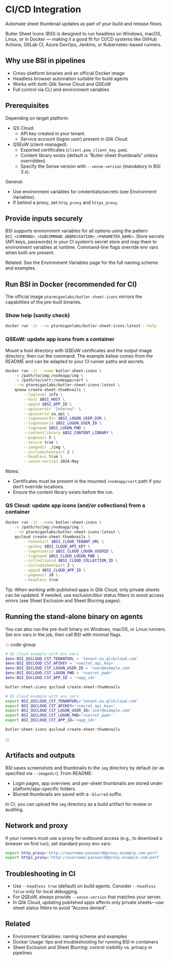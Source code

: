 # CI/CD Integration

Automate sheet thumbnail updates as part of your build and release flows.

Butler Sheet Icons (BSI) is designed to run headless on Windows, macOS, Linux, or in Docker — making it a good fit for CI/CD systems like GitHub Actions, GitLab CI, Azure DevOps, Jenkins, or Kubernetes-based runners.

## Why use BSI in pipelines

- Cross-platform binaries and an official Docker image
- Headless browser automation suitable for build agents
- Works with both Qlik Sense Cloud and QSEoW
- Full control via CLI and environment variables

## Prerequisites

Depending on target platform:

- QS Cloud:
  - API key created in your tenant.
  - Service account (logon user) present in Qlik Cloud.
- QSEoW (client-managed):
  - Exported certificates (`client.pem`, `client_key.pem`).
  - Content library exists (default is “Butler sheet thumbnails” unless overridden).
  - Specify the Sense version with `--sense-version` (mandatory in BSI 3.x).

General:

- Use environment variables for credentials/secrets (see Environment Variables).
- If behind a proxy, set `http_proxy` and `https_proxy`.

## Provide inputs securely

BSI supports environment variables for all options using the pattern `BSI_<COMMAND>_<SUBCOMMAND_ABBREVIATION>_<PARAMETER_NAME>`. Store secrets (API keys, passwords) in your CI system’s secret store and map them to environment variables at runtime. Command-line flags override env vars when both are present.

Related: See the Environment Variables page for the full naming scheme and examples.

## Run BSI in Docker (recommended for CI)

The official image `ptarmiganlabs/butler-sheet-icons` mirrors the capabilities of the pre-built binaries.

### Show help (sanity check)

```bash
docker run -it --rm ptarmiganlabs/butler-sheet-icons:latest --help
```

### QSEoW: update app icons from a container

Mount a host directory with QSEoW certificates and the output image directory, then run the command. The example below comes from the README and can be adapted to your CI runner paths and secrets.

```bash
docker run -it --name butler-sheet-icons \
	-v /path/to/img:/nodeapp/img \
	-v /path/to/cert:/nodeapp/cert \
	--rm ptarmiganlabs/butler-sheet-icons:latest \
	qseow create-sheet-thumbnails \
		--loglevel info \
		--host $BSI_HOST \
		--appid $BSI_APP_ID \
		--apiuserdir 'Internal' \
		--apiuserid sa_api \
		--logonuserdir $BSI_LOGON_USER_DIR \
		--logonuserid $BSI_LOGON_USER_ID \
		--logonpwd $BSI_LOGON_PWD \
		--contentlibrary $BSI_CONTENT_LIBRARY \
		--pagewait 5 \
		--secure true \
		--imagedir ./img \
		--includesheetpart 2 \
		--headless true \
		--sense-version 2024-May
```

Notes:

- Certificates must be present in the mounted `/nodeapp/cert` path if you don’t override locations.
- Ensure the content library exists before the run.

### QS Cloud: update app icons (and/or collections) from a container

```bash
docker run -it --name butler-sheet-icons \
	-v /path/to/img:/nodeapp/img \
	--rm ptarmiganlabs/butler-sheet-icons:latest \
	qscloud create-sheet-thumbnails \
		--tenanturl $BSI_CLOUD_TENANT_URL \
		--apikey $BSI_CLOUD_API_KEY \
		--logonuserid $BSI_CLOUD_LOGON_USERID \
		--logonpwd $BSI_CLOUD_LOGON_PWD \
		--collectionid $BSI_CLOUD_COLLECTION_ID \
		--includesheetpart 2 \
		--appid $BSI_CLOUD_APP_ID \
		--pagewait 10 \
		--headless true
```

Tip: When working with published apps in Qlik Cloud, only private sheets can be updated. If needed, use exclusion/blur status filters to avoid access errors (see Sheet Exclusion and Sheet Blurring pages).

## Running the stand-alone binary on agents

You can also run the pre-built binary on Windows, macOS, or Linux runners. Set env vars in the job, then call BSI with minimal flags.

::: code-group

```powershell [PowerShell]
# QS Cloud example with env vars
$env:BSI_QSCLOUD_CST_TENANTURL = 'tenant.eu.qlikcloud.com'
$env:BSI_QSCLOUD_CST_APIKEY = '<secret_api_key>'
$env:BSI_QSCLOUD_CST_LOGON_USER_ID = 'user@example.com'
$env:BSI_QSCLOUD_CST_LOGON_PWD = '<secret_pwd>'
$env:BSI_QSCLOUD_CST_APP_ID = '<app_id>'

butler-sheet-icons qscloud create-sheet-thumbnails
```

```bash [Bash]
# QS Cloud example with env vars
export BSI_QSCLOUD_CST_TENANTURL='tenant.eu.qlikcloud.com'
export BSI_QSCLOUD_CST_APIKEY='<secret_api_key>'
export BSI_QSCLOUD_CST_LOGON_USER_ID='user@example.com'
export BSI_QSCLOUD_CST_LOGON_PWD='<secret_pwd>'
export BSI_QSCLOUD_CST_APP_ID='<app_id>'

butler-sheet-icons qscloud create-sheet-thumbnails
```

:::

## Artifacts and outputs

BSI saves screenshots and thumbnails to the `img` directory by default (or as specified via `--imagedir`). From README:

- Login pages, app overview, and per-sheet thumbnails are stored under platform/app-specific folders.
- Blurred thumbnails are saved with a `-blurred` suffix.

In CI, you can upload the `img` directory as a build artifact for review or auditing.

## Network and proxy

If your runners must use a proxy for outbound access (e.g., to download a browser on first run), set standard proxy env vars:

```bash
export http_proxy='http://username:password@proxy.example.com:port'
export https_proxy='http://username:password@proxy.example.com:port'
```

## Troubleshooting in CI

- Use `--headless true` (default) on build agents. Consider `--headless false` only for local debugging.
- For QSEoW, always provide `--sense-version` that matches your server.
- In Qlik Cloud, updating published apps affects only private sheets—use sheet status filters to avoid “Access denied”.

## Related

- Environment Variables: naming scheme and examples
- Docker Usage: tips and troubleshooting for running BSI in containers
- Sheet Exclusion and Sheet Blurring: control visibility vs. privacy in pipelines
